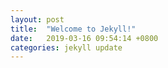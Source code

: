 ```yaml
---
layout: post
title:  "Welcome to Jekyll!"
date:   2019-03-16 09:54:14 +0800
categories: jekyll update
---
```

